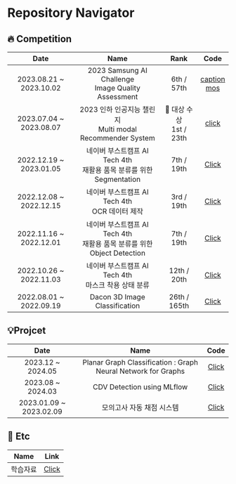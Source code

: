 # Repository Navigator

## 🔥 Competition

|Date|Name|Rank|Code|
|:---:|:---:|:---:|:---:|
|2023.08.21 ~ 2023.10.02|2023 Samsung AI Challenge <br/> Image Quality Assessment|6th / 57th|[caption](https://github.com/GeonHyeock/Samsung-Image-Quality-Assessment-Captioning) <br/> [mos](https://github.com/lliee1/Samsung-Image-Quality-Assessment-Mos)|
|2023.07.04 ~ 2023.08.07|2023 인하 인공지능 챌린지 <br/> Multi modal Recommender System|🥇 대상 수상 <br> 1st / 23th|[click](https://github.com/GeonHyeock/Competition-Multi-modal-Recommender-System)|
|2022.12.19 ~ 2023.01.05|네이버 부스트캠프 AI Tech 4th <br/> 재활용 품목 분류를 위한 Segmentation|7th / 19th|[Click](https://github.com/boostcampaitech4lv23cv3/level2_semanticsegmentation_cv-level2-cv-14)|
|2022.12.08 ~ 2022.12.15|네이버 부스트캠프 AI Tech 4th <br/> OCR 데이터 제작|3rd / 19th|[Click](https://github.com/boostcampaitech4lv23cv3/level2_dataannotation_cv-level2-cv-14)|
|2022.11.16 ~ 2022.12.01|네이버 부스트캠프 AI Tech 4th <br/> 재활용 품목 분류를 위한 Object Detection|7th / 19th|[Click](https://github.com/boostcampaitech4lv23cv3/level2_objectdetection_cv-level2-cv-14)|
|2022.10.26 ~ 2022.11.03|네이버 부스트캠프 AI Tech 4th <br/> 마스크 착용 상태 분류|12th / 20th|[Click](https://github.com/boostcampaitech4cv2/level1_imageclassification_cv-level1-cv-08)|
|2022.08.01 ~ 2022.09.19|Dacon 3D Image Classification|26th / 165th|[Click](https://github.com/GeonHyeock/Dacon-3d-img-Classification)|

## 💡Projcet
|Date|Name|Code|
|:---:|:---:|:---:|
|2023.12 ~ 2024.05|Planar Graph Classification : Graph Neural Network for Graphs|[Click](https://github.com/GeonHyeock/Planar-Graph-Classification)|
|2023.08 ~ 2024.03|CDV Detection using MLflow|[Click](https://github.com/GeonHyeock/CDV-Detection-using-MLflow) |
|2023.01.09 ~ 2023.02.09|모의고사 자동 채점 시스템|[Click](https://github.com/boostcampaitech4lv23cv3/level3_productserving-level3-cv-14) |

## 📖 Etc
|Name|Link|
|:---:|:---:|
|학습자료|[Click](https://github.com/GeonHyeock/Lecture-Mterials)|